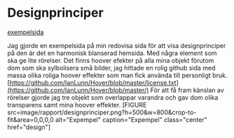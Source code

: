 Designprinciper
====
[exempelsida](design)

Jag gjorde en exempelsida på min redovisa sida för att visa designprinciper på den är det en harmonisk blanserad hemsida. Med några element som ska ge lite rörelser.
Det finns hoover efekter på alla mina objekt förutom dom som ska sylbolisera små bilder, jag hittade en rolig github sida med massa olika roliga hoover effekter som man fick använda till personligt bruk. [https://github.com/IanLunn/Hover/blob/master/license.txt](https://github.com/IanLunn/Hover/blob/master/)
För att få fram känslan av rörelser gjorde jag tre objekt som overlappar varandra och gav dom olika transparens samt mina hoover effekter.
[FIGURE src=image/rapport/designprinciper.png?h=500&w=800&crop-to-fit&area=0,0,0,0 alt="Expempel" caption="Expempel" class="center" href="design"]
